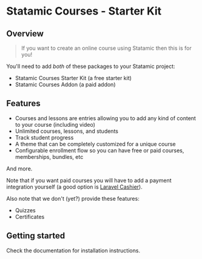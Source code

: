 # Statamic Courses - Starter Kit

## Overview

> If you want to create an online course using Statamic then this is for you!

You'll need to add *both* of these packages to your Statamic project:

- Statamic Courses Starter Kit (a free starter kit)
- Statamic Courses Addon (a paid addon)

## Features

- Courses and lessons are entries allowing you to add any kind of content to your course (including video)
- Unlimited courses, lessons, and students
- Track student progress
- A theme that can be completely customized for a unique course
- Configurable enrollment flow so you can have free or paid courses, memberships, bundles, etc

And more.

Note that if you want paid courses you will have to add a payment integration yourself (a good option is [Laravel Cashier](https://laravel.com/docs/11.x/billing)).

Also note that we don't (yet?) provide these features:

- Quizzes
- Certificates

## Getting started

Check the documentation for installation instructions.
